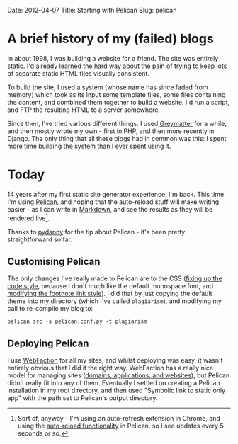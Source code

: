Date: 2012-04-07
Title: Starting with Pelican
Slug: pelican

# A brief history of my (failed) blogs

In about 1998, I was building a website for a friend. The site was entirely
static. I'd already learned the hard way about the pain of trying to keep lots
of separate static HTML files visually consistent.

To build the site, I used a system (whose name has since faded from memory)
which took as its input some template files, some files containing the
content, and combined them together to build a website. I'd run a script,
and FTP the resulting HTML to a server somewhere.

Since then, I've tried various different things. I used [Greymatter][greymatter]
for a while, and then mostly wrote my own - first in PHP, and then more
recently in Django. The only thing that all these blogs had in common was this:
I spent more time building the system than I ever spent using it.

# Today

14 years after my first static site generator experience, I'm back. This time
I'm using [Pelican][pelican], and hoping that the auto-reload stuff will make
writing easier - as I can write in [Markdown][markdown], and see the results
as they will be rendered live[^1].

Thanks to [pydanny][pydanny-blog] for the tip about Pelican - it's been pretty
straightforward so far.

## Customising Pelican

The only changes I've really made to Pelican are to the CSS ([fixing up the
code style][css-code], because I don't much like the default monospace font,
and [modifying the footnote link style][css-footnotes]). I did that by just
copying the default theme into my directory (which I've called `plagiarism`),
and modifying my call to re-compile my blog to:

    pelican src -s pelican.conf.py -t plagiarism

## Deploying Pelican

I use [WebFaction][webfaction] for all my sites, and whilst deploying was easy,
it wasn't entirely obvious that I did it the right way. WebFaction has a really
nice model for managing sites ([domains, applications, and websites][webfaction-help]),
but Pelican didn't really fit into any of them. Eventually I settled on
creating a Pelican installation in my root directory, and then used
"Symbolic link to static only app" with the path set to Pelican's output
directory.

[^1]: Sort of, anyway - I'm using an auto-refresh extension in Chrome, and
      using the [auto-reload functionality][pelican-reload] in Pelican, so I
      see updates every 5 seconds or so.

[greymatter]: http://en.wikipedia.org/wiki/Greymatter_(software)
[pelican]: http://pelican.readthedocs.org/en/latest/ "Find out about Pelican"
[markdown]: http://daringfireball.net/projects/markdown/ "Find out about Markdown, a text-to-HTML tool for web writers by John Gruber"
[pelican-reload]: http://pelican.notmyidea.org/en/2.8/getting_started.html#autoreload
[pydanny-blog]: http://pydanny.com/choosing-a-new-python-based-blog-engine.html "Read Daniel Greenfeld's entry on getting started with Pelican"
[css-code]: https://github.com/dominicrodger/dominicrodger.com/commit/61e81d568087a92e2bb41dc619966075566fb81e
[css-footnotes]: https://github.com/dominicrodger/dominicrodger.com/commit/54d99084c8b6777cd77c31fe1157718fc1a612b7
[webfaction]: http://www.webfaction.com/?affiliate=dominicrodger "Get hosted with WebFaction"
[webfaction-help]: http://docs.webfaction.com/user-guide/websites.html
